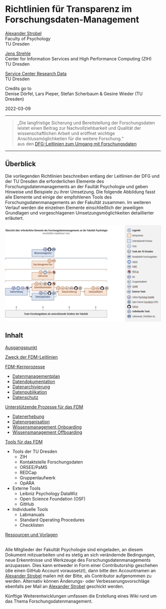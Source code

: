 # Richtlinien für Transparenz im Forschungsdaten-Management

[Alexander Strobel](mailto:alexander.strobel@tu-dresden.de)<br>
Faculty of Psychology<br>
TU Dresden

[Jens Strehle](mailto:jens.strehle@tu-dresden.de)<br>
Center for Information Services and High Performance Computing (ZIH)<br>
TU Dresden

[Service Center Research Data](mailto:kontaktstelle-forschungsdaten@tu-dresden.de)<br>
TU Dresden

Credits go to<br>
Denise Dörfel, Lars Pieper, Stefan Scherbaum & Gesine Wieder (TU Dresden)

2022-03-09

---

> „Die langfristige Sicherung und Bereitstellung der Forschungsdaten leistet einen Beitrag zur Nachvollziehbarkeit und Qualität der wissenschaftlichen Arbeit und eröffnet wichtige Anschlussmöglichkeiten für die weitere Forschung.“<br> 
aus den [DFG-Leitlinien zum Umgang mit Forschungsdaten](https://www.dfg.de/download/pdf/foerderung/grundlagen_dfg_foerderung/forschungsdaten/leitlinien_forschungsdaten.pdf)

---

## Überblick

Die vorliegenden Richtlinien beschreiben entlang der Leitlinien der DFG und der TU Dresden die erforderlichen Elemente des Forschungsdatenmanagements an der Faultät Psychologie und geben Hinweise und Beispiele zu ihrer Umsetzung. Die folgende Abbildung fasst alle Elemente und einige der empfohlenen Tools des Forschungsdatenmanagements an der Fakultät zusammen. Im weiteren Verlauf werden die einzelnen Elemente einschließlich der jeweiligen Grundlagen und vorgeschlagenen Umsetzungsmöglichkeiten detaillierter erläutert.

![Elemente des Forschungsdatenmanagements an der Fakultät Psychologie](/Images/Manuals/RTFM/RDM_FacultyPsychology.jpg)

## Inhalt

[Ausgangspunkt](RTFM_01_Ausgangspunkt.md)

[Zweck der FDM-Leitlinien](RTFM_02_Zweck.md)

[FDM-Kernprozesse](RTFM_03_Kernprozesse.md)
+ [Datenmanagementplan](RTFM_03_Kernprozesse.md#datenmanagementplan)
+ [Datendokumentation](RTFM_03_Kernprozesse.md#datendokumentation)
+ [Datenarchivierung](RTFM_03_Kernprozesse.md#datenarchivierung)
+ [Datenpublikation](RTFM_03_Kernprozesse.md#datenpublikation)
+ [Datenschutz](RTFM_03_Kernprozesse.md#datenschutz)

[Unterstützende Prozesse für das FDM](RTFM_04_Support.md)
+ [Datenerhebung](RTFM_04_Support.md#datenerhebung)
+ [Datenorganisation](RTFM_04_Support.md#datenorganisation)
+ [Wissensmanagement Onboarding](RTFM_04_Support.md#wissensmanagement-onboarding)
+ [Wissensmanagement Offboarding](RTFM_04_Support.md#wissensmanagement-offboarding)

[Tools für das FDM](RTFM_05_Tools.md)
+ Tools der TU Dresden
  + ZIH
  + Kontaktstelle Forschungsdaten
  + ORSEE/PaMS
  + REDCap
  + Gruppenlaufwerk
  + OpARA
+ Externe Tools
  + Leibniz Psychology DataWiz
  + Open Science Foundation (OSF)
  + GitHub
+ Individuelle Tools
  + Labmanuals
  + Standard Operating Procedures
  + Checklisten

[Ressourcen und Vorlagen](RTFM_06_Ressourcen.md)

<br>Alle Mitglieder der Fakultät Psychologie sind eingeladen, an diesem Dokument mitzuarbeiten und es stetig an sich verändernde Bedingungen, neue Erkenntnisse und Werkzeuge des Forschungsdatenmanagements anzupassen. Dies kann entweder in Form einer Contributorship geschehen (die einen GitHub Account voraussetzt), dann bitte den Accountnamen an [Alexander Strobel](mailto:alexander.strobel@tu-dresden.de) mailen mit der Bitte, als Contributor aufgenommen zu werden. Alternativ können Änderungs- oder Verbesserungsvorschläge ebenfalls per Mail an [Alexander Strobel](mailto:alexander.strobel@tu-dresden.de) geschickt werden.

Künftige Weiterentwicklungen umfassen die Erstellung eines Wiki rund um das Thema Forschungsdatenmanagement.


